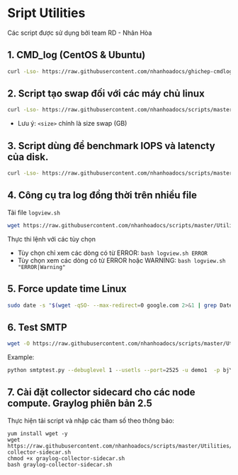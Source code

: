 # Sript Utilities

Các script được sử dụng bởi team RD - Nhân Hòa

## 1. CMD_log (CentOS & Ubuntu)
```sh 
curl -Lso- https://raw.githubusercontent.com/nhanhoadocs/ghichep-cmdlog/master/cmdlog.sh | bash
```

## 2. Script tạo swap đối với các máy chủ linux
```sh 
curl -Lso- https://raw.githubusercontent.com/nhanhoadocs/scripts/master/Utilities/create_swap.sh | bash -s <size>
```

- Lưu ý: `<size>` chính là size swap (GB)

## 3. Script dùng để benchmark IOPS và latencty của disk.

```sh 
curl -Lso- https://raw.githubusercontent.com/nhanhoadocs/scripts/master/Utilities/bench_vm.sh | bash
```

## 4. Công cụ tra log đồng thời trên nhiều file

Tải file `logview.sh`

```sh
wget https://raw.githubusercontent.com/nhanhoadocs/scripts/master/Utilities/logview.sh
```

Thực thi lệnh với các tùy chọn

- Tùy chọn chỉ xem các dòng có từ ERROR: `bash logview.sh ERROR`
- Tùy chọn xem các dòng có từ ERROR hoặc WARNING: `bash logview.sh "ERROR|Warning"`

## 5. Force update time Linux 

```sh
sudo date -s "$(wget -qSO- --max-redirect=0 google.com 2>&1 | grep Date: | cut -d' ' -f5-8)Z"
```

## 6. Test SMTP

```sh
wget -O https://raw.githubusercontent.com/nhanhoadocs/scripts/master/Utilities/smtp_test.py smtp_test.py
```

Example: 
```sh 
python smtptest.py --debuglevel 1 --usetls --port=2525 -u demo1  -p bjY0MHQ0NW**** "CanhDX <canhdx@cloudchuanchi.com>" canhdx@nhanhoa.com.vn mail.smtp2go.com
```

## 7. Cài đặt collector sidecard cho các node compute. Graylog phiên bản 2.5

Thực hiện tải script và nhập các tham số theo thông báo:

```
yum install wget -y
wget https://raw.githubusercontent.com/nhanhoadocs/scripts/master/Utilities/graylog-collector-sidecar.sh
chmod +x graylog-collector-sidecar.sh 
bash graylog-collector-sidecar.sh 
```
